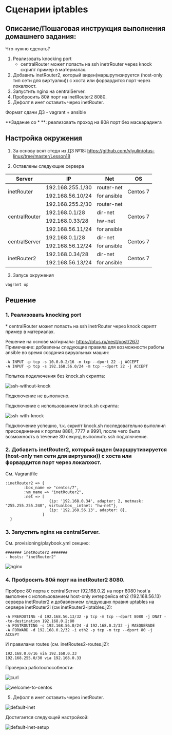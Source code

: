 # Сценарии iptables 

## Описание/Пошаговая инструкция выполнения домашнего задания:

Что нужно сделать?

1. Реализовать knocking port
   * centralRouter может попасть на ssh inetrRouter через knock скрипт пример в материалах.
2. Добавить inetRouter2, который виден(маршрутизируется (host-only тип сети для виртуалки)) с хоста или форвардится порт через локалхост.
3. Запустить nginx на centralServer.
4. Пробросить 80й порт на inetRouter2 8080.
5. Дефолт в инет оставить через inetRouter.

Формат сдачи ДЗ - vagrant + ansible

**Задание со \* **: реализовать проход на 80й порт без маскарадинга

## Настройка окружения

1. За основу всят стедн из ДЗ №18:
https://github.com/vlyulin/otus-linux/tree/master/Lesson18

2. Оставлены следующие сервера

<table>
  <thead>
    <tr>
      <th>Server</th>
      <th>IP</th>
      <th>Net</th>
      <th>OS</th>
    </tr>
  </thead>
  <tbody>
    <!-- inetRouter -->
    <tr>
      <td rowspan=2>inetRouter</td>
      <td>192.168.255.1/30</td>
      <td>router-net</td>
      <td rowspan=2>Centos 7</td>
    </tr>
    <tr>
      <td>192.168.56.10/24</td>
      <td>for ansible</td>      
    </tr>
    <!-- centralRouter -->
    <tr>
      <td rowspan=4>centralRouter</td>
      <td>192.168.255.2/30</td>
      <td>router-net</td>
      <td rowspan=4>Centos 7</td>
    </tr>
    <tr>
      <td>192.168.0.1/28</td>
      <td>dir-net</td>      
    </tr>
    <tr>
      <td>192.168.0.33/28</td>
      <td>hw-net</td>      
    </tr> 
    <tr>
      <td>192.168.56.11/24</td>
      <td>for ansible</td>      
    </tr> 
    <!-- centralServer -->
    <tr>
      <td rowspan=2>centralServer</td>
      <td>192.168.0.1/28</td>
      <td>dir-net</td>
      <td rowspan=2>Centos 7</td>
    </tr>
    <tr>
      <td>192.168.56.12/24</td>
      <td>for ansible</td>      
    </tr>
    <!-- inetRouter2 -->
    <tr>
      <td rowspan=2>inetRouter2</td>
      <td>192.168.0.34/28</td>
      <td>dir-net</td>
      <td rowspan=2>Centos 7</td>
    </tr>
    <tr>
      <td>192.168.56.13/24</td>
      <td>for ansible</td>      
    </tr>
  </tbody>
</table>

3. Запуск окружения

```
vagrant up
```

## Решение
### 1. Реализовать knocking port
\* centralRouter может попасть на ssh inetrRouter через knock скрипт пример в материалах.

Решение на основе матириала: https://otus.ru/nest/post/267/
Примечание: добавлены следующие правила для возможности работы ansible во время создания вируальных машин:
```
-A INPUT -p tcp -s 10.0.0.2/16 -m tcp --dport 22 -j ACCEPT
-A INPUT -p tcp -s 192.168.56.0/24 -m tcp --dport 22 -j ACCEPT
```

Попытка подключения без knock.sh скрипта:

![ssh-without-knock](imgs/ssh-without-knock.png)

Подключение не выполнено.

Подключение с использованием knock.sh скрипта:

![ssh-with-knock](imgs/ssh-with-knock.png)

Подключение успешно, т.к. скрипт knock.sh последовательно выполнил присоединение к портам 8881, 7777 и 9991, после чего была возможность в течение 30 секунд выполнить ssh подключение.

### 2. Добавить inetRouter2, который виден (маршрутизируется (host-only тип сети для виртуалки)) с хоста или форвардится порт через локалхост.

См. Vagrantfile
```
:inetRouter2 => {
        :box_name => "centos/7",
        :vm_name => "inetRouter2",
        :net => [
                   {ip: '192.168.0.34', adapter: 2, netmask: "255.255.255.240", virtualbox__intnet: "hw-net"},
                   {ip: '192.168.56.13', adapter: 8},
                ]
  }
```

### 3. Запустить nginx на centralServer.

См. provisioning/playbook.yml
секцию:
```
####### inetRouter2 ####### 
- hosts: "inetRouter2"
```

![nginx](imgs/nginx.png)

### 4. Пробросить 80й порт на inetRouter2 8080.

Проброс 80 порта с centralServer (92.168.0.2) на порт 8080 host'а выполнен с использованием host-only интерфейса eth2 (192.168.56.13) сервера inetRouter2 и добавлением следующих правил uptables на сервере inetRouter2i (см inetRouter2-iptables.j2):

```
-A PREROUTING -d 192.168.56.13/32 -p tcp -m tcp --dport 8080 -j DNAT --to-destination 192.168.0.2:80
-A POSTROUTING -s 192.168.56.0/24 -d 192.168.0.2/32 -j MASQUERADE
-A FORWARD -d 192.168.0.2/32 -i eth2 -p tcp -m tcp --dport 80 -j ACCEPT
```
И правилами routes (см. inetRoutes2-routes.j2):
```
192.168.0.0/16 via 192.168.0.33
192.168.255.0/30 via 192.168.0.33
```

Проверка работоспособности:

![curl](imgs/curl.png)

![welcome-to-centos](imgs/welcome-to-centos.png)

5. Дефолт в инет оставить через inetRouter.

![default-inet](imgs/default-inet.png)

Достигается следующей настройкой:

![default-inet-setup](imgs/default-inet-setup.png)

